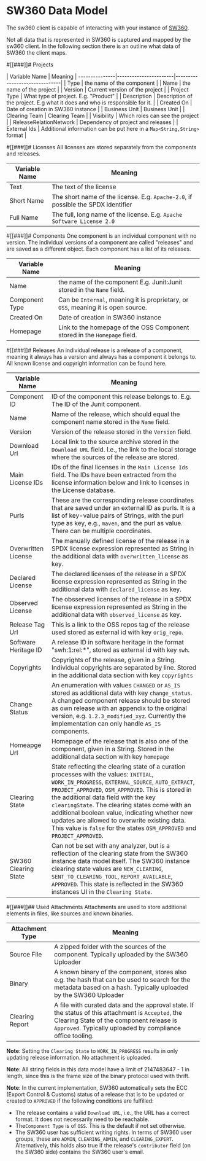 [//]: # (Copyright Bosch.IO GmbH 2020)
[//]: # (This program and the accompanying materials are made)
[//]: # (available under the terms of the Eclipse Public License 2.0)
[//]: # (which is available at https://www.eclipse.org/legal/epl-2.0/)
[//]: # (SPDX-License-Identifier: EPL-2.0)
# SW360 Data Model

The sw360 client is capable of interacting with your instance of [SW360](https://www.eclipse.org/sw360/).

Not all data that is represented in SW360 is captured and mapped by the sw360 client. 
In the following section there is an outline what data of SW360 the client maps.

#[[###]]# Projects
  
  | Variable Name | Meaning                       |
---------------|-----------------------|-------------------------------|
  | Type          | the name of the component |
  | Name          | the name of the project |
  | Version       | Current version of the project |
  | Project Type  | What type of project. E.g. "Product" |
  | Description   | Description of the project. E.g what it does and who is responsible for it. |
  | Created On    | Date of creation in SW360 instance |
  | Business Unit | Business Unit |
  | Clearing Team | Clearing Team |
  | Visibility    | Which roles can see the project |
  | ReleaseRelationNetwork             | Dependency of project and releases |
  | External Ids  | Additional information can be put here in a `Map<String,String>` format |

#[[###]]# Licenses
 All licenses are stored separately from the components and releases.

  | Variable Name         | Meaning                       |
  |-----------------------|-------------------------------|
  | Text | The text of the license |
  | Short Name | The short name of the license. E.g. `Apache-2.0`, if possible the SPDX identifier |
  | Full Name | The full, long name of the license. E.g. `Apache Software License 2.0` |
 
#[[###]]# Components
 One component is an individual component with no version.
 The individual versions of a component are called "releases" and are saved as a different object.
 Each component has a list of its releases.

 | Variable Name         | Meaning                       |
 |-----------------------|-------------------------------|
 | Name | the name of the component E.g. Junit:Junit stored in the `Name` field. |
 | Component Type| Can be `Internal`, meaning it is proprietary, or `OSS`, meaning it is open source. |
 | Created On| Date of creation in SW360 instance |
 | Homepage| Link to the homepage of the OSS Component stored in the `Homepage` field. |
 
#[[###]]# Releases
 An individual release is a release of a component, meaning it always has a version and always has a component it belongs to.
 All known license and copyright information can be found here.

  | Variable Name         | Meaning                       |
  |-----------------------|-------------------------------|
  | Component ID | ID of the component this release belongs to. E.g. The ID of the Junit component. |
  | Name | Name of the release, which should equal the component name stored in the `Name` field. |
  | Version | Version of the release stored in the `Version` field. |
  | Download Url | Local link to the source archive stored in the `Download URL` field. I.e., the link to the local storage where the sources of the release are stored. |
  | Main License IDs | IDs of the final licenses in the `Main License Ids` field. The IDs have been extracted from the license information below and link to licenses in the License database. |
  | Purls | These are the corresponding release coordinates that are saved under an external ID as purls. It is a list of key-value pairs of Strings, with the purl type as key, e.g., `maven`, and the purl as value. There can be multiple coordinates. |
  | Overwritten License | The manually defined license of the release in a SPDX license expression represented as String in the additional data with `overwritten_license` as key. |
  | Declared License | The declared licenses of the release in a SPDX license expression represented as String in the additional data with `declared_license` as key. |
  | Observed License | The obsserved licenses of the release in a SPDX license expression  represented as String in the additional data with `observed_license` as key. |
  | Release Tag Url | This is a link to the OSS repos tag of the release used stored as external id with key `orig_repo`. |
  | Software Heritage ID | A release ID in software heritage in the format "swh:1:rel:*", stored as external id with key `swh`. |
  | Copyrights | Copyrights of the release, given in a String. Individual copyrights are separated by line. Stored in the additional data section with key `copyrights` |
  | Change Status | An enumeration with values `CHANGED` or `AS_IS` stored as additional data with key `change_status`. A changed component release should be stored as own release with an appendix to the original version, e.g. `1.2.3_modified_xyz`. Currently the implementation can only handle `AS_IS` components. |
  | Homeapge Url | Homepage of the release that is also one of the component, given in a String. Stored in the additional data section with key `homepage` |
  | Clearing State | State reflecting the clearing state of a curation processes with the values: `INITIAL`, `WORK_IN_PROGRESS`, `EXTERNAL_SOURCE`, `AUTO_EXTRACT`, `PROJECT_APPROVED`, `OSM_APPROVED`. This is stored in the additional data field with the key `clearingState`. The clearing states come with an additional boolean value, indicating whether new updates are allowed to overwrite existing data. This value is `false` for the states `OSM_APPROVED` and `PROJECT_APPROVED`.|
  | SW360 Clearing State | Can not be set with any analyzer, but is a reflection of the clearing state from the SW360 instance data model itself. The SW360 instance clearing state values are `NEW_CLEARING`, `SENT_TO_CLEARING_TOOL`, `REPORT_AVAILABLE`, `APPROVED`. This state is reflected in the SW360 instances UI in the `Clearing State`. |

#[[###]]## Used Attachments
 Attachments are used to store additional elements in files, like sources and known binaries.

  | Attachment Type       | Meaning                       |
  |-----------------------|-------------------------------|
  | Source File | A zipped folder with the sources of the component. Typically uploaded by the SW360 Uploader |
  | Binary | A known binary of the component, stores also e.g. the hash that can be used to search for the metadata based on a hash. Typically uploaded by the SW360 Uploader |
  | Clearing Report | A file with curated data and the approval state. If the status of this attachment is `Accepted`, the Clearing State of the component release is `Approved`. Typically uploaded by compliance office tooling. |
  
**Note**: Setting the `Clearing State` to `WORK_IN_PROGRESS` results in only updating release information. No attachment
is uploaded.

**Note**:
All string fields in this data model have a limit of 2147483647 - 1 in length, since this is the frame size of the binary protocol used with thrift.

**Note**:
In the current implementation, SW360 automatically sets the ECC (Export Control & Customs) status of a release that 
is to be updated or created to `APPROVED` if the following conditions are fulfilled:
* The release contains a valid `Download URL`, i.e., the URL has a correct format. It does not necessarily need to be 
reachable.
* The`Component Type` is of `OSS`. This is the default if not set otherwise.
* The SW360 user has sufficient writing rights. In terms of SW360 user groups, these are `ADMIN`, `CLEARING_ADMIN`, and
`CLEARING_EXPERT`. Alternatively, this holds also true if the release's `contributor` field (on the SW360 side)
contains the SW360 user's email.
